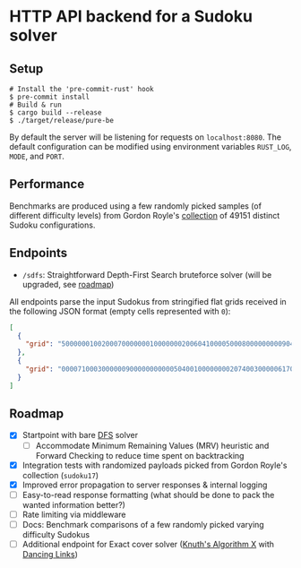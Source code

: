# HTTP API backend for a Sudoku solver

## Setup

```shell
# Install the 'pre-commit-rust' hook
$ pre-commit install
# Build & run
$ cargo build --release
$ ./target/release/pure-be
```

By default the server will be listening for requests on `localhost:8080`. The default configuration can be modified using environment variables `RUST_LOG`, `MODE`, and `PORT`.

## Performance

Benchmarks are produced using a few randomly picked samples (of different difficulty levels) from Gordon Royle's [collection](https://web.archive.org/web/20120730100322/http://mapleta.maths.uwa.edu.au/~gordon/sudokumin.php) of 49151 distinct Sudoku configurations.

## Endpoints

- `/sdfs`: Straightforward Depth-First Search bruteforce solver (will be upgraded, see [roadmap](#roadmap))

All endpoints parse the input Sudokus from stringified flat grids received in the following JSON format (empty cells represented with `0`):

```json
[
  {
    "grid": "500000010020007000000010000000200604100005000800000000090400200000380000000000700"
  },
  {
    "grid": "000071000300000090000000000050400100000000207400300000617000000000580000020000000"
  }
]
```

## Roadmap

- [x] Startpoint with bare [DFS](https://web.archive.org/web/20221208212421/https://www.dcc.fc.up.pt/~acm/sudoku.pdf) solver
  - [ ] Accommodate Minimum Remaining Values (MRV) heuristic and Forward Checking to reduce time spent on backtracking
- [x] Integration tests with randomized payloads picked from Gordon Royle's collection (`sudoku17`)
- [x] Improved error propagation to server responses & internal logging
- [ ] Easy-to-read response formatting (what should be done to pack the wanted information better?)
- [ ] Rate limiting via middleware
- [ ] Docs: Benchmark comparisons of a few randomly picked varying difficulty Sudokus
- [ ] Additional endpoint for Exact cover solver ([Knuth's Algorithm X](https://en.wikipedia.org/wiki/Knuth%27s_Algorithm_X) with [Dancing Links](https://en.wikipedia.org/wiki/Dancing_Links))
